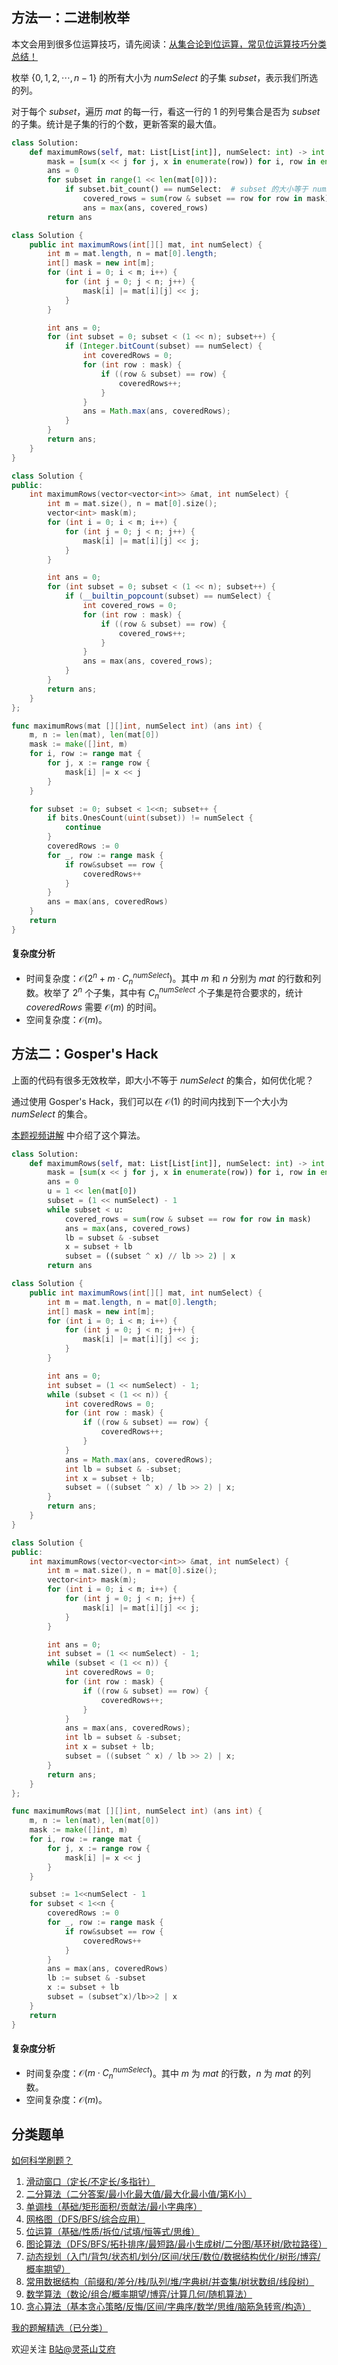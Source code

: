 ## 方法一：二进制枚举

本文会用到很多位运算技巧，请先阅读：[从集合论到位运算，常见位运算技巧分类总结！](https://leetcode.cn/circle/discuss/CaOJ45/)

枚举 $\{0,1,2,\cdots, n-1\}$ 的所有大小为 $\textit{numSelect}$ 的子集 $\textit{subset}$，表示我们所选的列。

对于每个 $\textit{subset}$，遍历 $\textit{mat}$ 的每一行，看这一行的 $1$ 的列号集合是否为 $\textit{subset}$ 的子集。统计是子集的行的个数，更新答案的最大值。

```py [sol-Python3]
class Solution:
    def maximumRows(self, mat: List[List[int]], numSelect: int) -> int:
        mask = [sum(x << j for j, x in enumerate(row)) for i, row in enumerate(mat)]
        ans = 0
        for subset in range(1 << len(mat[0])):
            if subset.bit_count() == numSelect:  # subset 的大小等于 numSelect
                covered_rows = sum(row & subset == row for row in mask)
                ans = max(ans, covered_rows)
        return ans
```

```java [sol-Java]
class Solution {
    public int maximumRows(int[][] mat, int numSelect) {
        int m = mat.length, n = mat[0].length;
        int[] mask = new int[m];
        for (int i = 0; i < m; i++) {
            for (int j = 0; j < n; j++) {
                mask[i] |= mat[i][j] << j;
            }
        }

        int ans = 0;
        for (int subset = 0; subset < (1 << n); subset++) {
            if (Integer.bitCount(subset) == numSelect) {
                int coveredRows = 0;
                for (int row : mask) {
                    if ((row & subset) == row) {
                        coveredRows++;
                    }
                }
                ans = Math.max(ans, coveredRows);
            }
        }
        return ans;
    }
}
```

```cpp [sol-C++]
class Solution {
public:
    int maximumRows(vector<vector<int>> &mat, int numSelect) {
        int m = mat.size(), n = mat[0].size();
        vector<int> mask(m);
        for (int i = 0; i < m; i++) {
            for (int j = 0; j < n; j++) {
                mask[i] |= mat[i][j] << j;
            }
        }

        int ans = 0;
        for (int subset = 0; subset < (1 << n); subset++) {
            if (__builtin_popcount(subset) == numSelect) {
                int covered_rows = 0;
                for (int row : mask) {
                    if ((row & subset) == row) {
                        covered_rows++;
                    }
                }
                ans = max(ans, covered_rows);
            }
        }
        return ans;
    }
};
```

```go [sol-Go]
func maximumRows(mat [][]int, numSelect int) (ans int) {
    m, n := len(mat), len(mat[0])
    mask := make([]int, m)
    for i, row := range mat {
        for j, x := range row {
            mask[i] |= x << j
        }
    }

    for subset := 0; subset < 1<<n; subset++ {
        if bits.OnesCount(uint(subset)) != numSelect {
            continue
        }
        coveredRows := 0
        for _, row := range mask {
            if row&subset == row {
                coveredRows++
            }
        }
        ans = max(ans, coveredRows)
    }
    return
}
```

#### 复杂度分析

- 时间复杂度：$\mathcal{O}(2^n + m\cdot C_{n}^{\textit{numSelect}})$。其中 $m$ 和 $n$ 分别为 $\textit{mat}$ 的行数和列数。枚举了 $2^n$ 个子集，其中有 $C_{n}^{\textit{numSelect}}$ 个子集是符合要求的，统计 $\textit{coveredRows}$ 需要 $\mathcal{O}(m)$ 的时间。
- 空间复杂度：$\mathcal{O}(m)$。

## 方法二：Gosper's Hack

上面的代码有很多无效枚举，即大小不等于 $\textit{numSelect}$ 的集合，如何优化呢？

通过使用 Gosper's Hack，我们可以在 $\mathcal{O}(1)$ 的时间内找到下一个大小为 $\textit{numSelect}$ 的集合。

[本题视频讲解](https://www.bilibili.com/video/BV1na41137jv) 中介绍了这个算法。

```py [sol-Python3]
class Solution:
    def maximumRows(self, mat: List[List[int]], numSelect: int) -> int:
        mask = [sum(x << j for j, x in enumerate(row)) for i, row in enumerate(mat)]
        ans = 0
        u = 1 << len(mat[0])
        subset = (1 << numSelect) - 1
        while subset < u:
            covered_rows = sum(row & subset == row for row in mask)
            ans = max(ans, covered_rows)
            lb = subset & -subset
            x = subset + lb
            subset = ((subset ^ x) // lb >> 2) | x
        return ans
```

```java [sol-Java]
class Solution {
    public int maximumRows(int[][] mat, int numSelect) {
        int m = mat.length, n = mat[0].length;
        int[] mask = new int[m];
        for (int i = 0; i < m; i++) {
            for (int j = 0; j < n; j++) {
                mask[i] |= mat[i][j] << j;
            }
        }

        int ans = 0;
        int subset = (1 << numSelect) - 1;
        while (subset < (1 << n)) {
            int coveredRows = 0;
            for (int row : mask) {
                if ((row & subset) == row) {
                    coveredRows++;
                }
            }
            ans = Math.max(ans, coveredRows);
            int lb = subset & -subset;
            int x = subset + lb;
            subset = ((subset ^ x) / lb >> 2) | x;
        }
        return ans;
    }
}
```

```cpp [sol-C++]
class Solution {
public:
    int maximumRows(vector<vector<int>> &mat, int numSelect) {
        int m = mat.size(), n = mat[0].size();
        vector<int> mask(m);
        for (int i = 0; i < m; i++) {
            for (int j = 0; j < n; j++) {
                mask[i] |= mat[i][j] << j;
            }
        }

        int ans = 0;
        int subset = (1 << numSelect) - 1;
        while (subset < (1 << n)) {
            int coveredRows = 0;
            for (int row : mask) {
                if ((row & subset) == row) {
                    coveredRows++;
                }
            }
            ans = max(ans, coveredRows);
            int lb = subset & -subset;
            int x = subset + lb;
            subset = ((subset ^ x) / lb >> 2) | x;
        }
        return ans;
    }
};
```

```go [sol-Go]
func maximumRows(mat [][]int, numSelect int) (ans int) {
    m, n := len(mat), len(mat[0])
    mask := make([]int, m)
    for i, row := range mat {
        for j, x := range row {
            mask[i] |= x << j
        }
    }

    subset := 1<<numSelect - 1
    for subset < 1<<n {
        coveredRows := 0
        for _, row := range mask {
            if row&subset == row {
                coveredRows++
            }
        }
        ans = max(ans, coveredRows)
        lb := subset & -subset
        x := subset + lb
        subset = (subset^x)/lb>>2 | x
    }
    return
}
```

#### 复杂度分析

- 时间复杂度：$\mathcal{O}(m\cdot C_{n}^{\textit{numSelect}})$。其中 $m$ 为 $\textit{mat}$ 的行数，$n$ 为 $\textit{mat}$ 的列数。
- 空间复杂度：$\mathcal{O}(m)$。

## 分类题单

[如何科学刷题？](https://leetcode.cn/circle/discuss/RvFUtj/)

1. [滑动窗口（定长/不定长/多指针）](https://leetcode.cn/circle/discuss/0viNMK/)
2. [二分算法（二分答案/最小化最大值/最大化最小值/第K小）](https://leetcode.cn/circle/discuss/SqopEo/)
3. [单调栈（基础/矩形面积/贡献法/最小字典序）](https://leetcode.cn/circle/discuss/9oZFK9/)
4. [网格图（DFS/BFS/综合应用）](https://leetcode.cn/circle/discuss/YiXPXW/)
5. [位运算（基础/性质/拆位/试填/恒等式/思维）](https://leetcode.cn/circle/discuss/dHn9Vk/)
6. [图论算法（DFS/BFS/拓扑排序/最短路/最小生成树/二分图/基环树/欧拉路径）](https://leetcode.cn/circle/discuss/01LUak/)
7. [动态规划（入门/背包/状态机/划分/区间/状压/数位/数据结构优化/树形/博弈/概率期望）](https://leetcode.cn/circle/discuss/tXLS3i/)
8. [常用数据结构（前缀和/差分/栈/队列/堆/字典树/并查集/树状数组/线段树）](https://leetcode.cn/circle/discuss/mOr1u6/)
9. [数学算法（数论/组合/概率期望/博弈/计算几何/随机算法）](https://leetcode.cn/circle/discuss/IYT3ss/)
10. [贪心算法（基本贪心策略/反悔/区间/字典序/数学/思维/脑筋急转弯/构造）](https://leetcode.cn/circle/discuss/g6KTKL/)

[我的题解精选（已分类）](https://github.com/EndlessCheng/codeforces-go/blob/master/leetcode/SOLUTIONS.md)

欢迎关注 [B站@灵茶山艾府](https://space.bilibili.com/206214)
